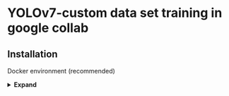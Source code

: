 # YOLOv7-custom data set training in google collab



## Installation

Docker environment (recommended)
<details><summary> <b>Expand</b> </summary>

# apt install required packages
apt update
apt install -y zip htop screen libgl1-mesa-glx

# pip install required packages
!pip install --upgrade setuptools pip --user
!pip install --ignore-installed PyYAML
!pip install Pillow

!pip install nvidia-pyindex
!pip install --upgrade nvidia-tensorrt
!pip install pycuda

!pip install protobuf<4.21.3
!pip install onnxruntime-gpu
!pip install onnx>=1.9.0
!pip install onnx-simplifier>=0.3.6 --user
# open google collab and follow the instructions 
#Mount your google drive to collab
from google.colab import drive

drive.mount("/content/gdrive")

## git clone official yolov7 to drive
 
    !git clone https://github.com/WongKinYiu/yolov7.git
 
## get .pt of your choice from official yolov7

     !wget https://github.com/WongKinYiu/yolov7/releases/download/v0.1/yolov7-tiny.pt

## label your dataset using labelimg and create trian and val folder for 
    training and paste it in data folder of yolov7
# TO train model 
    !python train.py --device 0 --batch-size 16 --epochs 100 --img 640 640 --data data/custom_data.yaml --hyp data/hyp.scratch.custom.yaml --cfg cfg/training/yolov7-       tiny.yaml --weights yolov7-tiny.pt --name yolov7-custom

# TO run the trained model 
## For image put a image in yolov7 folder
    !python detect.py --weights best.pt --conf 0.25 --img-size 640 --source 1.jpg.jpeg


# If any error check yaml version
      import yaml
      yaml.__version__
      !pip install --upgrade pyyaml==5.3.1

